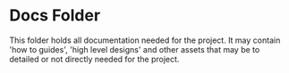 # Docs Folder
This folder holds all documentation needed for the project. It may contain 'how to guides', 'high level designs' and other assets that may be to detailed or not directly needed for the project.